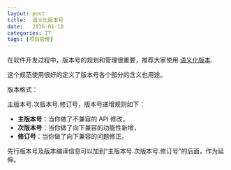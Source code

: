 ```yaml
---
layout: post
title:  语义化版本号
date:   2016-01-18
categories: IT
tags: [项目管理]
---
```


在软件开发过程中，版本号的规划和管理很重要，推荐大家使用 [语义化版本](http://semver.org/lang/zh-CN/).

这个规范使用很好的定义了版本号各个部分的含义也用途。

版本格式：

主版本号.次版本号.修订号，版本号递增规则如下：

- **主版本号**：当你做了不兼容的 API 修改，
- **次版本号**：当你做了向下兼容的功能性新增，
- **修订号**：当你做了向下兼容的问题修正。

先行版本号及版本编译信息可以加到“主版本号.次版本号.修订号”的后面，作为延伸。


